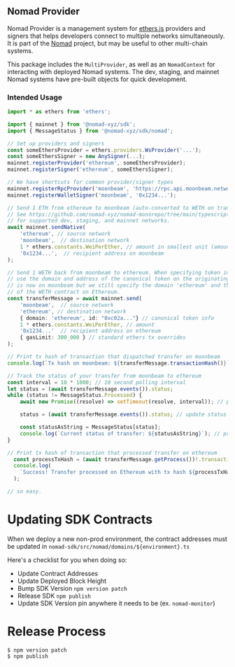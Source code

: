 ## Nomad Provider

Nomad Provider is a management system for
[ethers.js](https://docs.ethers.io/v5/) providers and signers that helps
developers connect to multiple networks simultaneously. It is part
of the [Nomad](https://github.com/nomad-xyz/nomad-monorepo) project, but may
be useful to other multi-chain systems.

This package includes the `MultiProvider`, as well as an `NomadContext` for
interacting with deployed Nomad systems. The dev, staging, and mainnet Nomad
systems have pre-built objects for quick development.

### Intended Usage

```ts
import * as ethers from 'ethers';

import { mainnet } from '@nomad-xyz/sdk';
import { MessageStatus } from '@nomad-xyz/sdk/nomad';

// Set up providers and signers
const someEthersProvider = ethers.providers.WsProvider('...');
const someEthersSigner = new AnySigner(...);
mainnet.registerProvider('ethereum', someEthersProvider);
mainnet.registerSigner('ethereum', someEthersSigner);

// We have shortcuts for common provider/signer types
mainnet.registerRpcProvider('moonbeam', 'https://rpc.api.moonbeam.network');
mainnet.registerWalletSigner('moonbeam', '0x1234...');

// Send 1 ETH from ethereum to moonbeam (auto-converted to WETH on transfer).
// See https://github.com/nomad-xyz/nomad-monorepo/tree/main/typescript/nomad-sdk/src/nomad/domains
// for supported dev, staging, and mainnet networks.
await mainnet.sendNative(
    'ethereum', // source network
    'moonbeam',  // destination network
    1 * ethers.constants.WeiPerEther, // amount in smallest unit (amount * 10^decimals)
    '0x1234...',  // recipient address on moonbeam
);

// Send 1 WETH back from moonbeam to ethereum. When specifying token info (3rd param),
// use the domain and address of the canonical token on the originating chain. Our 1 WETH
// is now on moonbeam but we still specify the domain 'ethereum' and the address
// of the WETH contract on Ethereum.
const transferMessage = await mainnet.send(
    'moonbeam',  // source network
    'ethereum', // destination network
    { domain: 'ethereum', id: "0xc02a..."} // canonical token info
    1 * ethers.constants.WeiPerEther, // amount
    '0x1234...'  // recipient address on ethereum
    { gasLimit: 300_000 } // standard ethers tx overrides
);

// Print tx hash of transaction that dispatched transfer on moonbeam
console.log(`Tx hash on moonbeam: ${transferMessage.transactionHash()}`);

// Track the status of your transfer from moonbeam to ethereum
const interval = 10 * 1000; // 10 second polling interval
let status = (await transferMessage.events()).status;
while (status != MessageStatus.Processed) {
    await new Promise((resolve) => setTimeout(resolve, interval)); // pause

    status = (await transferMessage.events()).status; // update status

    const statusAsString = MessageStatus[status];
    console.log(`Current status of transfer: ${statusAsString}`); // print status
}

// Print tx hash of transaction that processed transfer on ethereum
  const processTxHash = (await transferMessage.getProcess())!.transactionHash;
  console.log(
    `Success! Transfer processed on Ethereum with tx hash ${processTxHash}.`
  );

// so easy.
```

# Updating SDK Contracts

When we deploy a new non-prod environment, the contract addresses must be updated in `nomad-sdk/src/nomad/domains/${environment}.ts`

Here's a checklist for you when doing so:

- Update Contract Addresses
- Update Deployed Block Height
- Bump SDK Version `npm version patch`
- Release SDK `npm publish`
- Update SDK Version pin anywhere it needs to be (ex. `nomad-monitor`)

# Release Process

```
$ npm version patch
$ npm publish
```
